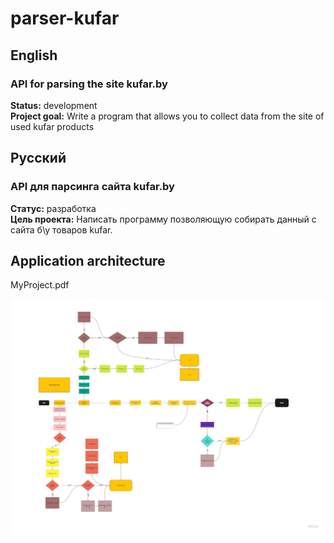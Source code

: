 # parser-kufar
## English
### API for parsing the site kufar.by
**Status:** development<br>
**Project goal:** Write a program that allows you to collect data from the site of used kufar products 
## Русский
### API для парсинга сайта kufar.by
**Статус:** разработка<br>
**Цель проекта:** Написать программу позволяющую собирать данный с сайта б\у товаров kufar.

## Application architecture
MyProject.pdf

![image](https://github.com/hinevics/parser-kufar/blob/main/MyProject%20-%20Frame%201.jpg)
